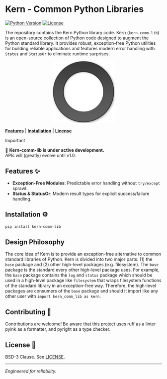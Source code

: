 # Kern - Common Python Libraries
[![Python Version](https://img.shields.io/badge/python-3.10+-blue.svg)](https://www.python.org/) [![License](https://img.shields.io/badge/License-BSD_3--Clause-blue.svg)](https://opensource.org/licenses/BSD-3-Clause)

The repository contains the Kern Python library code. 
Kern (`kern-comm-lib`) is an open-source collection of Python code designed to augment the Python standard library.
It provides robust, exception-free Python utilities for building reliable applications
and features modern error handling with `Status` and `StatusOr` to eliminate runtime surprises.
<p align="center">
    <img alt="Kern Logo" src="assets/logo.png"  width="200"/>
</p>

[**Features**](#features) | [**Installation**](#installation) | [**License**](#license)

> [!IMPORTANT]  
> 📣 **Kern-comm-lib is under active development.**  
> APIs will (greatly) evolve until v1.0.

## Features ✨  
- **Exception-Free Modules**: Predictable error handling without `try/except` sprawl.  
- **Status & StatusOr**: Modern result types for explicit success/failure handling.

## Installation ⚙️  
```bash
pip install kern-comm-lib
```

## Design Philosophy
The core idea of Kern is to provide an exception-free alternative to common
standard libraries of Python. Kern is divided into two major parts: (1) the 
`base` package and (2) other high-level packages (e.g. filesystem). 
The `base` package is the standard every other high-level package uses. For 
example, the `base` package contains the `log` and `status` package which 
should be used in a high-level package like `filesystem` that wraps filesystem
functions of the standard library in an exception-free way. Therefore, the
high-level packages are consumers of the `base` package and should it import 
like any other user with `import kern_comm_lib as kern`.

## Contributing 🤝
Contributions are welcome! 
Be aware that this project uses ruff as a linter pyink as a formatter,
and pyright as a type checker.

## License 📜
BSD-3 Clause. See [LICENSE](LICENSE).

---

*Engineered for reliability.*
